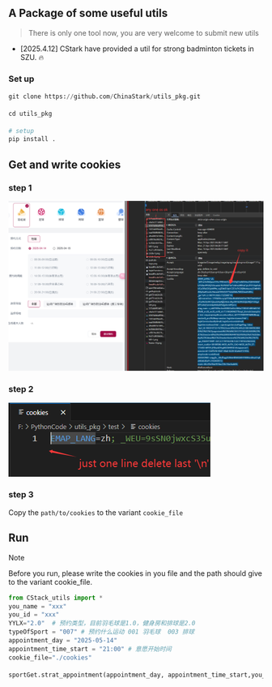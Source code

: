 ## A Package of some useful utils


> There is only one tool now, you are very welcome to submit new utils 

- [2025.4.12] CStark have provided a util for strong badminton tickets in SZU. 🔥 


### Set up

```python
git clone https://github.com/ChinaStark/utils_pkg.git

cd utils_pkg

# setup
pip install .
```

## Get and write cookies 
### step 1
![](static\cut.png)
### step 2
![](static\QQ20250414-144632.png)
### step 3
Copy the `path/to/cookies` to the variant `cookie_file`
## Run
> [!NOTE]
> Before you run, please write the cookies in you file and the path should give to the variant cookie_file.

```python
from CStack_utils import *
you_name = "xxx"
you_id = "xxx"
YYLX="2.0"  # 预约类型，目前羽毛球是1.0，健身房和排球是2.0
typeOfSport = "007" # 预约什么运动 001 羽毛球  003 排球
appointment_day = "2025-05-14"
appointment_time_start = "21:00" # 意愿开始时间
cookie_file="./cookies"

sportGet.strat_appointment(appointment_day, appointment_time_start,you_name, you_id, cookie_file,sport_type=typeOfSport,yylx=YYLX)
```

